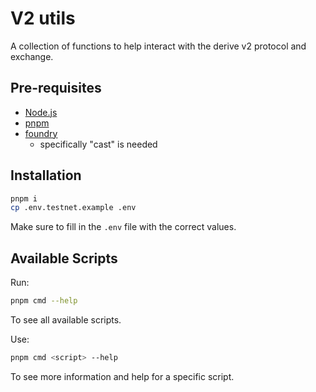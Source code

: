 # V2 utils

A collection of functions to help interact with the derive v2 protocol and exchange.

## Pre-requisites

- [Node.js](https://nodejs.org/en/download)
- [pnpm](https://pnpm.io/installation)
- [foundry](https://book.getfoundry.sh/getting-started/installation)
  - specifically "cast" is needed

## Installation

```bash
pnpm i
cp .env.testnet.example .env
```

Make sure to fill in the `.env` file with the correct values.

## Available Scripts

Run:
```bash
pnpm cmd --help
```
To see all available scripts.

Use:
```bash
pnpm cmd <script> --help
```
To see more information and help for a specific script.


